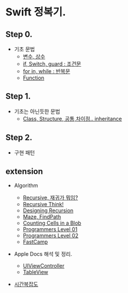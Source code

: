# Swift 정복기.
 
## Step 0.


- 기초 문법
	- [변수, 상수](https://github.com/joohopark/jhbob/blob/master/Study/SwiftBasic_var_let.md)
	- [if, Switch, guard : 조건문](https://github.com/joohopark/jhbob/blob/master/Study/SwiftBasic_if_switch.md)
	- [for in, while : 반복문](https://github.com/joohopark/jhbob/blob/master/Study/SwiftBasic_for_while.md)
	- [Function](https://github.com/joohopark/jhbob/blob/master/Study/SwiftBasic_func.md)

## Step 1.

- 기초는 아닌듯한 문법
	- [Class, Structure, 공통,차이점.. inheritance](https://github.com/joohopark/jhbob/blob/master/Study/SwiftMid_ClaVStru.md)


## Step 2.

- 구현 패턴
	
## extension

- Algorithm
	- [Recursive, 재귀가 뭐임?](https://github.com/joohopark/jhbob/blob/master/Study/Recursive/Recursive01.md)
	- [Recursive Think!](https://github.com/joohopark/jhbob/blob/master/Study/Recursive/Recursive02.md)
	- [Designing Recursion](https://github.com/joohopark/jhbob/blob/master/Study/Recursive/Recursive03.md)
	- [Maze, FindPath](https://github.com/joohopark/jhbob/blob/master/Study/Algorithm/maze_findPath.md)
	- [Counting Cells in a Blob](https://github.com/joohopark/jhbob/blob/master/Study/Algorithm/countedCells.md)
	- [Programmers Level 01](https://github.com/joohopark/jhbob/blob/master/Study/Algorithm/Programmers/Programmers01.md)
	- [Programmers Level 02]()
	- [FastCamp](https://github.com/joohopark/jhbob/blob/master/Study/Algorithm/fastcamp/Swift_Array.md)

- Apple Docs 해석 및 정리.
	- [UIViewController](https://github.com/joohopark/jhbob/blob/master/Study/AppleDoc/UIViewController.md)
	- [TableView](https://github.com/joohopark/jhbob/blob/master/Study/AppleDoc/TableView.md)



- [시간복잡도](https://github.com/joohopark/jhbob/blob/master/Study/TimeComplexity.md)

